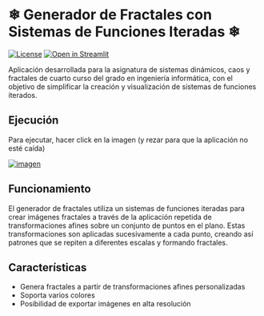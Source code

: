 # ❄ Generador de Fractales con Sistemas de Funciones Iteradas ❄
[![License](https://img.shields.io/badge/License-Apache%202.0-blue.svg)](https://opensource.org/licenses/Apache-2.0)
[![Open in Streamlit](https://static.streamlit.io/badges/streamlit_badge_black_white.svg)](https://ifs-fractal-generator-upm.streamlit.app/)

Aplicación desarrollada para la asignatura de sistemas dinámicos, caos y fractales de cuarto curso del grado en ingeniería informática, con el objetivo de simplificar la creación y visualización de sistemas de funciones iterados.

## Ejecución

Para ejecutar, hacer click en la imagen (y rezar para que la aplicación no esté caída)

[![imagen](https://user-images.githubusercontent.com/53956353/229168705-c6ac71ce-65cc-4e2e-af96-d3c016df016a.png)](https://ifs-fractal-generator-upm.streamlit.app/)

## Funcionamiento

El generador de fractales utiliza un sistemas de funciones iteradas para crear imágenes fractales a través de la aplicación repetida de transformaciones afines sobre un conjunto de puntos en el plano.
Estas transformaciones son aplicadas sucesivamente a cada punto, creando así patrones que se repiten a diferentes escalas y formando fractales.

## Características

- Genera fractales a partir de transformaciones afines personalizadas
- Soporta varios colores
- Posibilidad de exportar imágenes en alta resolución
